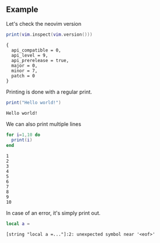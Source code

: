 ## Example

Let's check the neovim version

```lua
print(vim.inspect(vim.version()))
```
```output[3](05/06/22 13:45:07)
{
  api_compatible = 0,
  api_level = 9,
  api_prerelease = true,
  major = 0,
  minor = 7,
  patch = 0
}
```

Printing is done with a regular print.

```lua
print("Hello world!")
```
```output[4](05/06/22 13:45:10)
Hello world!
```

We can also print multiple lines

```lua
for i=1,10 do
  print(i)
end
```
```output[2](05/06/22 13:45:02)
1
2
3
4
5
6
7
8
9
10
```

In case of an error, it's simply print out.

```lua
local a =
```
```output[1](05/06/22 13:44:58)
[string "local a =..."]:2: unexpected symbol near '<eof>'
```
```
